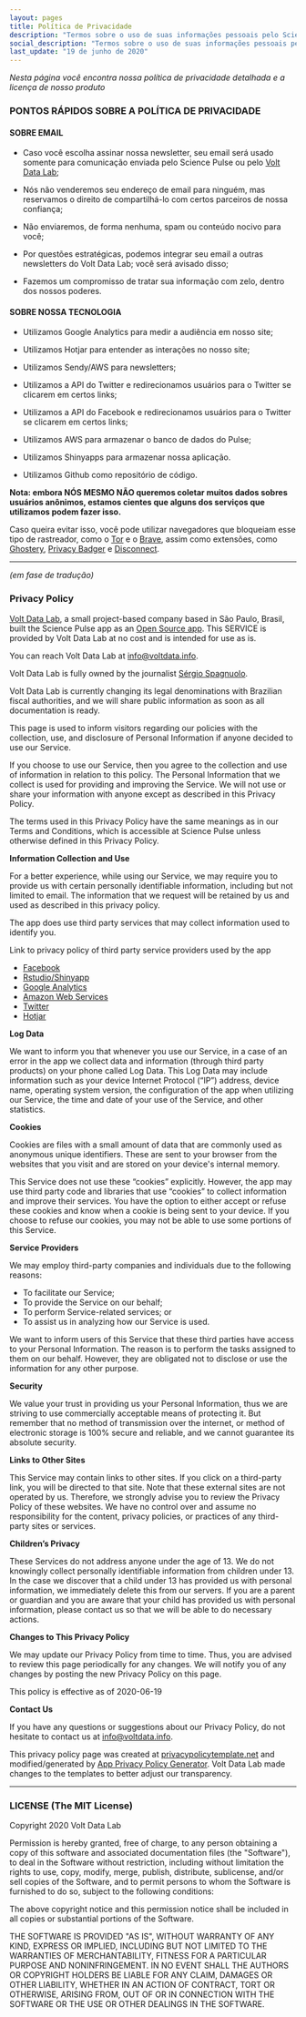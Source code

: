 ```yaml
---
layout: pages
title: Política de Privacidade
description: "Termos sobre o uso de suas informações pessoais pelo Science Pulse e pelo Volt Data Lab."
social_description: "Termos sobre o uso de suas informações pessoais pelo Science Pulse e pelo Volt Data Lab."
last_update: "19 de junho de 2020"
---
```


_Nesta página você encontra nossa política de privacidade detalhada e a licença de nosso produto_

### PONTOS RÁPIDOS SOBRE A POLÍTICA DE PRIVACIDADE

#### SOBRE EMAIL  

- Caso você escolha assinar nossa newsletter, seu email será usado somente para comunicação enviada pelo Science Pulse ou pelo [Volt Data Lab](www.voltdata.info);

- Nós não venderemos seu endereço de email para ninguém, mas reservamos o direito de compartilhá-lo com certos parceiros de nossa confiança;

- Não enviaremos, de forma nenhuma, spam ou conteúdo nocivo para você;

- Por questões estratégicas, podemos integrar seu email a outras newsletters do Volt Data Lab; você será avisado disso;

- Fazemos um compromisso de tratar sua informação com zelo, dentro dos nossos poderes.

#### SOBRE NOSSA TECNOLOGIA

- Utilizamos Google Analytics para medir a audiência em nosso site;

- Utilizamos Hotjar para entender as interações no nosso site;

- Utilizamos Sendy/AWS para newsletters;

- Utilizamos a API do Twitter e redirecionamos usuários para o Twitter se clicarem em certos links;

- Utilizamos a API do Facebook e redirecionamos usuários para o Twitter se clicarem em certos links;

- Utilizamos AWS para armazenar o banco de dados do Pulse;

- Utilizamos Shinyapps para armazenar nossa aplicação.

- Utilizamos Github como repositório de código.

**Nota: embora NÓS MESMO NÃO queremos coletar muitos dados sobres usuários anônimos, estamos cientes que alguns dos serviços que utilizamos podem fazer isso.**

Caso queira evitar isso, você pode utilizar navegadores que bloqueiam esse tipo de rastreador, como o [Tor](https://www.torproject.org/download/) e o [Brave](https://brave.com/), assim como extensões, como [Ghostery](https://chrome.google.com/webstore/detail/ghostery-%E2%80%93-privacy-ad-blo/mlomiejdfkolichcflejclcbmpeaniij), [Privacy Badger](https://chrome.google.com/webstore/detail/privacy-badger/pkehgijcmpdhfbdbbnkijodmdjhbjlgp?hl=en) e [Disconnect](https://chrome.google.com/webstore/detail/disconnect/jeoacafpbcihiomhlakheieifhpjdfeo?hl=en).

<hr>

_(em fase de tradução)_

### Privacy Policy

[Volt Data Lab](www.voltdata.info), a small project-based company based in São Paulo, Brasil, built the Science Pulse app as an [Open Source app](https://github.com/voltdatalab/science_monitor-public). This SERVICE is provided by Volt Data Lab at no cost and is intended for use as is.

You can reach Volt Data Lab at [info@voltdata.info](mailto:info@voltdata.info).

Volt Data Lab is fully owned by the journalist [Sérgio Spagnuolo](https://www.linkedin.com/in/sergiospagnuolo/).

Volt Data Lab is currently changing its legal denominations with Brazilian fiscal authorities, and we will share public information as soon as all documentation is ready.

This page is used to inform visitors regarding our policies with the collection, use, and disclosure of Personal Information if anyone decided to use our Service.

If you choose to use our Service, then you agree to the collection and use of information in relation to this policy. The Personal Information that we collect is used for providing and improving the Service. We will not use or share your information with anyone except as described in this Privacy Policy.

The terms used in this Privacy Policy have the same meanings as in our Terms and Conditions, which is accessible at Science Pulse unless otherwise defined in this Privacy Policy.

**Information Collection and Use**

For a better experience, while using our Service, we may require you to provide us with certain personally identifiable information, including but not limited to email. The information that we request will be retained by us and used as described in this privacy policy.

The app does use third party services that may collect information used to identify you.

Link to privacy policy of third party service providers used by the app

*   [Facebook](https://www.facebook.com/about/privacy/update/printable)
*   [Rstudio/Shinyapp](https://rstudio.com/about/privacy-policy/)
*   [Google Analytics](https://policies.google.com/privacy?hl=en-US)
*   [Amazon Web Services](https://aws.amazon.com/pinpoint/data-privacy-compliance-faq/)
*   [Twitter](https://twitter.com/en/privacy)
*   [Hotjar](https://www.hotjar.com/legal/policies/privacy/)

**Log Data**

We want to inform you that whenever you use our Service, in a case of an error in the app we collect data and information (through third party products) on your phone called Log Data. This Log Data may include information such as your device Internet Protocol (“IP”) address, device name, operating system version, the configuration of the app when utilizing our Service, the time and date of your use of the Service, and other statistics.

**Cookies**

Cookies are files with a small amount of data that are commonly used as anonymous unique identifiers. These are sent to your browser from the websites that you visit and are stored on your device's internal memory.

This Service does not use these “cookies” explicitly. However, the app may use third party code and libraries that use “cookies” to collect information and improve their services. You have the option to either accept or refuse these cookies and know when a cookie is being sent to your device. If you choose to refuse our cookies, you may not be able to use some portions of this Service.

**Service Providers**

We may employ third-party companies and individuals due to the following reasons:

*   To facilitate our Service;
*   To provide the Service on our behalf;
*   To perform Service-related services; or
*   To assist us in analyzing how our Service is used.

We want to inform users of this Service that these third parties have access to your Personal Information. The reason is to perform the tasks assigned to them on our behalf. However, they are obligated not to disclose or use the information for any other purpose.

**Security**

We value your trust in providing us your Personal Information, thus we are striving to use commercially acceptable means of protecting it. But remember that no method of transmission over the internet, or method of electronic storage is 100% secure and reliable, and we cannot guarantee its absolute security.

**Links to Other Sites**

This Service may contain links to other sites. If you click on a third-party link, you will be directed to that site. Note that these external sites are not operated by us. Therefore, we strongly advise you to review the Privacy Policy of these websites. We have no control over and assume no responsibility for the content, privacy policies, or practices of any third-party sites or services.

**Children’s Privacy**

These Services do not address anyone under the age of 13. We do not knowingly collect personally identifiable information from children under 13\. In the case we discover that a child under 13 has provided us with personal information, we immediately delete this from our servers. If you are a parent or guardian and you are aware that your child has provided us with personal information, please contact us so that we will be able to do necessary actions.

**Changes to This Privacy Policy**

We may update our Privacy Policy from time to time. Thus, you are advised to review this page periodically for any changes. We will notify you of any changes by posting the new Privacy Policy on this page.

This policy is effective as of 2020-06-19

**Contact Us**

If you have any questions or suggestions about our Privacy Policy, do not hesitate to contact us at [info@voltdata.info](mailto:info@voltdata.info).

This privacy policy page was created at [privacypolicytemplate.net](https://privacypolicytemplate.net) and modified/generated by [App Privacy Policy Generator](https://app-privacy-policy-generator.firebaseapp.com/). Volt Data Lab made changes to the templates to better adjust our transparency.

<hr>

### LICENSE (The MIT License)

Copyright 2020 Volt Data Lab

Permission is hereby granted, free of charge, to any person obtaining a copy of this software and associated documentation files (the "Software"), to deal in the Software without restriction, including without limitation the rights to use, copy, modify, merge, publish, distribute, sublicense, and/or sell copies of the Software, and to permit persons to whom the Software is furnished to do so, subject to the following conditions:

The above copyright notice and this permission notice shall be included in all copies or substantial portions of the Software.

THE SOFTWARE IS PROVIDED "AS IS", WITHOUT WARRANTY OF ANY KIND, EXPRESS OR IMPLIED, INCLUDING BUT NOT LIMITED TO THE WARRANTIES OF MERCHANTABILITY, FITNESS FOR A PARTICULAR PURPOSE AND NONINFRINGEMENT. IN NO EVENT SHALL THE AUTHORS OR COPYRIGHT HOLDERS BE LIABLE FOR ANY CLAIM, DAMAGES OR OTHER LIABILITY, WHETHER IN AN ACTION OF CONTRACT, TORT OR OTHERWISE, ARISING FROM, OUT OF OR IN CONNECTION WITH THE SOFTWARE OR THE USE OR OTHER DEALINGS IN THE SOFTWARE.
